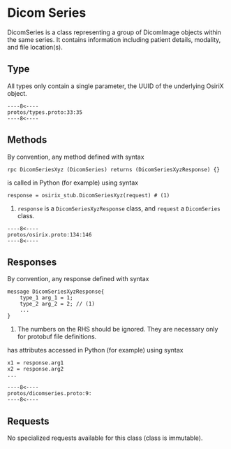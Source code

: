 # Dicom Series
DicomSeries is a class representing a group of DicomImage objects within the same series. It contains information 
including patient details, modality, and file location(s). 

## Type
All types only contain a single parameter, the UUID of the underlying OsiriX object.
``` { .c++ title="types.proto (lines 33-35)"}
----8<----
protos/types.proto:33:35
----8<----
```

## Methods
By convention, any method defined with syntax 
``` { .c++}
rpc DicomSeriesXyz (DicomSeries) returns (DicomSeriesXyzResponse) {}
```
is called in Python (for example) using syntax
``` { .py}
response = osirix_stub.DicomSeriesXyz(request) # (1)
```

1. `response` is a  `DicomSeriesXyzResponse` class, and `request` a `DicomSeries` class.

``` { .c++ title="osirix.proto (lines 134-146)"}
----8<----
protos/osirix.proto:134:146
----8<----
```

## Responses
By convention, any response defined with syntax
``` { .c++}
message DicomSeriesXyzResponse{
    type_1 arg_1 = 1;
    type_2 arg_2 = 2; // (1)
    ...
}
```

1. The numbers on the RHS should be ignored.  They are necessary only for protobuf file definitions.

has attributes accessed in Python (for example) using syntax
``` { .py}
x1 = response.arg1
x2 = response.arg2
...
```

``` { .c++ title="dicomseries.proto (lines 9-)"}
----8<----
protos/dicomseries.proto:9:
----8<----
```

## Requests
No specialized requests available for this class (class is immutable).
